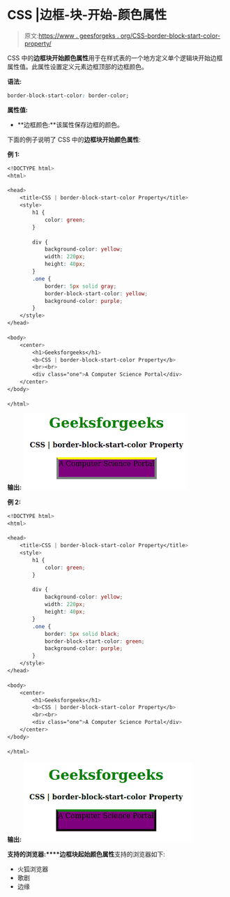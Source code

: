 # CSS |边框-块-开始-颜色属性

> 原文:[https://www . geesforgeks . org/CSS-border-block-start-color-property/](https://www.geeksforgeeks.org/css-border-block-start-color-property/)

CSS 中的**边框块开始颜色属性**用于在样式表的一个地方定义单个逻辑块开始边框属性值。此属性设置定义元素边框顶部的边框颜色。

**语法:**

```css
border-block-start-color: border-color;
```

**属性值:**

*   **边框颜色:**该属性保存边框的颜色。

下面的例子说明了 CSS 中的**边框块开始颜色属性**:

**例 1:**

```css
<!DOCTYPE html>
<html>

<head>
    <title>CSS | border-block-start-color Property</title>
    <style>
        h1 {
            color: green;
        }

        div {
            background-color: yellow;
            width: 220px;
            height: 40px;
        }
        .one {
            border: 5px solid gray;
            border-block-start-color: yellow;
            background-color: purple;
        }
    </style>
</head>

<body>
    <center>
        <h1>Geeksforgeeks</h1>
        <b>CSS | border-block-start-color Property</b>
        <br><br>
        <div class="one">A Computer Science Portal</div>
    </center>
</body>

</html>
```

**输出:**
![](img/b38b66dae6ed043b6d0dd34049dd2935.png)

**例 2:**

```css
<!DOCTYPE html>
<html>

<head>
    <title>CSS | border-block-start-color Property</title>
    <style>
        h1 {
            color: green;
        }

        div {
            background-color: yellow;
            width: 220px;
            height: 40px;
        }
        .one {
            border: 5px solid black;
            border-block-start-color: green;
            background-color: purple;
        }
    </style>
</head>

<body>
    <center>
        <h1>Geeksforgeeks</h1>
        <b>CSS | border-block-start-color Property</b>
        <br><br>
        <div class="one">A Computer Science Portal</div>
    </center>
</body>

</html>
```

**输出:**
![](img/cc08e5c4f8ec939546484a0a3c3f7231.png)

**支持的浏览器:****边框块起始颜色属性**支持的浏览器如下:

*   火狐浏览器
*   歌剧
*   边缘